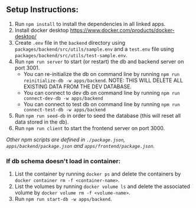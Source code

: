 ## Setup Instructions:

1. Run `npm install` to install the dependencies in all linked apps.
2. Install docker desktop https://www.docker.com/products/docker-desktop/
3. Create `.env` file in the `backend` directory using `packages/backend/src/utils/sample.env` and a `test.env` file using `packages/backend/src/utils/test-sample.env`.
4. Run `npm run server` to start (or restart) the db and backend server on port 3001.
    - You can re-initialize the db on command line by running `npm run reinitialize-db -w apps/backend`. NOTE: THIS WILL DELETE ALL EXISTING DATA FROM THE DEV DATABASE.
    - You can connect to dev db on command line  by running `npm run connect-dev-db -w apps/backend`
    - You can connect to test db on command line by running `npm run connect-test-db -w apps/backend`
5. Run `npm run seed-db` in order to seed the database (this will reset all data stored in the db).
7. Run `npm run client` to start the frontend server on port 3000.

_Other npm scripts are defined in `./package.json`, `apps/backend/package.json` and `apps/frontend/package.json`._

### If db schema doesn't load in container:

1. List the container by running `docker ps` and delete the containers by `docker container rm -f <container-name>`.
2. List the volumes by running `docker volume ls` and delete the associated volume by `docker volume rm -f <volume-name>`.
3. Run `npm run start-db -w apps/backend`.
